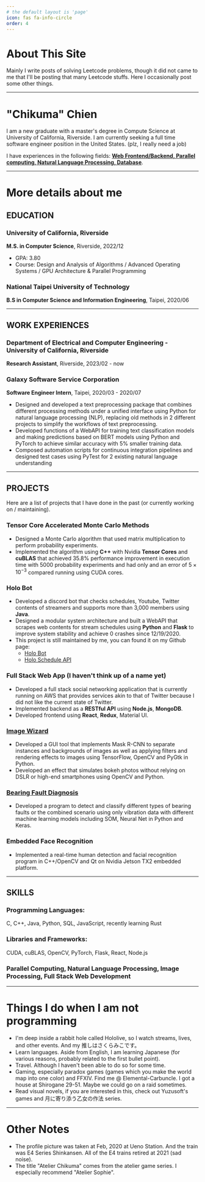 ```yaml
---
# the default layout is 'page'
icon: fas fa-info-circle
order: 4
---
```


# About This Site

Mainly I write posts of solving Leetcode problems, though it did not came to me
that I'll be posting that many Leetcode stuffs. Here I occasionally post some
other things.

---

# "Chikuma" Chien

I am a new graduate with a master's degree in Compute Science at University of
California, Riverside. I am currently seeking a full time software engineer
position in the United States. (plz, I really need a job)

I have experiences in the following fields: <ins>**Web Frontend/Backend,
Parallel computing, Natural Language Processing, Database**</ins>.

---

# More details about me

## EDUCATION

### University of California, Riverside
**M.S. in Computer Science**, Riverside, 2022/12
* GPA: 3.80
* Course: Design and Analysis of Algorithms / Advanced Operating Systems / GPU
  Architecture & Parallel Programming

### National Taipei University of Technology
**B.S in Computer Science and Information Engineering**, Taipei, 2020/06

---

## WORK EXPERIENCES

### Department of Electrical and Computer Engineering - University of California, Riverside
**Research Assistant**, Riverside, 2023/02 - now

### Galaxy Software Service Corporation
**Software Engineer Intern**, Taipei, 2020/03 - 2020/07
- Designed and developed a text preprocessing package that combines different
  processing methods under a unified interface using Python for natural language
  processing (NLP), replacing old methods in 2 different projects to simplify
  the workflows of text preprocessing.
- Developed functions of a WebAPI for training text classification models and
  making predictions based on BERT models using Python and PyTorch to achieve
  similar accuracy with 5% smaller training data.
- Composed automation scripts for continuous integration pipelines and designed
  test cases using PyTest for 2 existing natural language understanding

---

## PROJECTS

Here are a list of projects that I have done in the past (or currently working
on / maintaining).

### Tensor Core Accelerated Monte Carlo Methods
- Designed a Monte Carlo algorithm that used matrix multiplication to perform
  probability experiments.
- Implemented the algorithm using **C++** with Nvidia **Tensor Cores** and
  **cuBLAS** that achieved 35.8% performance improvement in execution time with
  5000 probability experiments and had only and an error of $5\times 10^{-3}$
  compared running using CUDA cores.

### Holo Bot
- Developed a discord bot that checks schedules, Youtube, Twitter contents of
  streamers and supports more than 3,000 members using **Java**.
- Designed a modular system architecture and built a WebAPI that scrapes web
  contents for stream schedules using **Python** and **Flask** to improve system
  stability and achieve 0 crashes since 12/19/2020.
- This project is still maintained by me, you can found it on my Github page:
    * [Holo Bot](https://github.com/cst0601/Holo-Bot)
    * [Holo Schedule API](https://github.com/cst0601/holo_schedule_api)

### Full Stack Web App (I haven't think up of a name yet)
- Developed a full stack social networking application that is currently running
  on AWS that provides services akin to that of Twitter because I did not like
  the current state of Twitter.
- Implemented backend as a **RESTful API** using **Node.js**, **MongoDB**.
- Developed frontend using **React**, **Redux**, Material UI.

### [Image Wizard](https://github.com/cst0601/Image-Wizard)
- Developed a GUI tool that implements Mask R-CNN to separate instances and
  backgrounds of images as well as applying filters and rendering effects to
  images using TensorFlow, OpenCV and PyGtk in Python.
- Developed an effect that simulates bokeh photos without relying on DSLR or
  high-end smartphones using OpenCV and Python.

### [Bearing Fault Diagnosis](https://github.com/cst0601/BearingFaultDiagnosis)
- Developed a program to detect and classify different types of bearing faults
  or the combined scenario using only vibration data with different machine
  learning models including SOM, Neural Net in Python and Keras.

### Embedded Face Recognition
- Implemented a real-time human detection and facial recognition program in
  C++/OpenCV and Qt on Nvidia Jetson TX2 embedded platform.

---

## SKILLS

### Programming Languages:
C, C++, Java, Python, SQL, JavaScript, recently learning Rust
### Libraries and Frameworks:
CUDA, cuBLAS, OpenCV, PyTorch, Flask, React, Node.js
### Parallel Computing, Natural Language Processing, Image Processing, Full Stack Web Development

---

# Things I do when I am not programming
- I'm deep inside a rabbit hole called Hololive, so I watch streams, lives, and
  other events. And my 推しはさくらみこです。
- Learn languages. Aside from English, I am learning Japanese (for various
  reasons, probably related to the first bullet point).
- Travel. Although I haven't been able to do so for some time.
- Gaming, especially paradox games (games which you make the world map into one
  color) and FFXIV. Find me @ Elemental-Carbuncle. I got a house at Shirogane
  29-51. Maybe we could go on a raid sometimes.
- Read visual novels, if you are interested in this, check out Yuzusoft's games
  and 月に寄り添う乙女の作法 series.

---

# Other Notes

- The profile picture was taken at Feb, 2020 at Ueno Station. And the train was
  E4 Series Shinkansen. All of the E4 trains retired at 2021 (sad noise).
- The title "Atelier Chikuma" comes from the atelier game series. I especially
  recommend "Atelier Sophie".